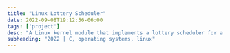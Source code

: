 ```yaml
---
title: "Linux Lottery Scheduler"
date: 2022-09-08T19:12:56-06:00
tags: ['project']
desc: "A Linux kernel module that implements a lottery scheduler for a single core Linux system. The scheduler does not replace the default Linux scheduler, instead increasing and decreasing priority based on the lottery results."
subheading: "2022 | C, operating systems, linux"
---
```


